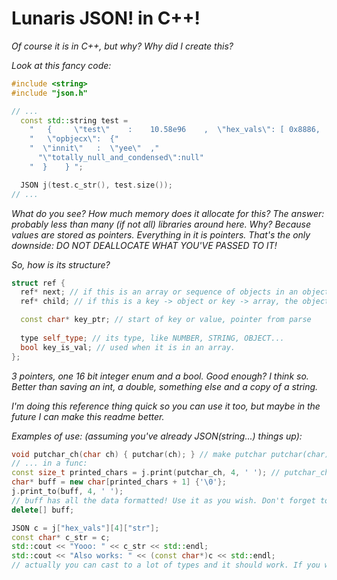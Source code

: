# Lunaris JSON! in C++!

*Of course it is in C++, but why? Why did I create this?*

*Look at this fancy code:*

```cpp
#include <string>
#include "json.h"

// ...
  const std::string test = 
	"   {     \"test\"    :    10.58e96    ,  \"hex_vals\": [ 0x8886,   0xFFFF,12345,1.235e6  ,{\"a\":0,\"b\":null,\"c\":true,\"str\":\"this is a value\"}   ,9.9999E109 ],    "
	"   \"opbjecx\":  {"
	"  \"innit\"   :  \"yee\"  ,"
	  "\"totally_null_and_condensed\":null"
	"  }    } ";

  JSON j(test.c_str(), test.size());
// ...
```
*What do you see? How much memory does it allocate for this? The answer: probably less than many (if not all) libraries around here. Why? Because values are stored as pointers. Everything in it is pointers. That's the only downside: DO NOT DEALLOCATE WHAT YOU'VE PASSED TO IT!*

*So, how is its structure?*

```cpp
struct ref {
  ref* next; // if this is an array or sequence of objects in an object, this is the next one
  ref* child; // if this is a key -> object or key -> array, the object/array is here

  const char* key_ptr; // start of key or value, pointer from parse
  
  type self_type; // its type, like NUMBER, STRING, OBJECT...
  bool key_is_val; // used when it is in an array.
};
```

*3 pointers, one 16 bit integer enum and a bool. Good enough? I think so. Better than saving an int, a double, something else and a copy of a string.*

*I'm doing this reference thing quick so you can use it too, but maybe in the future I can make this readme better.*

*Examples of use: (assuming you've already JSON(string...) things up):*

```cpp
void putchar_ch(char ch) { putchar(ch); } // make putchar putchar(char)
// ... in a func:
const size_t printed_chars = j.print(putchar_ch, 4, ' '); // putchar_ch is called, things are printed in cmd.
char* buff = new char[printed_chars + 1] {'\0'};
j.print_to(buff, 4, ' ');
// buff has all the data formatted! Use it as you wish. Don't forget to:
delete[] buff;
```
```cpp
JSON c = j["hex_vals"][4]["str"];
const char* c_str = c;
std::cout << "Yooo: " << c_str << std::endl;
std::cout << "Also works: " << (const char*)c << std::endl;
// actually you can cast to a lot of types and it should work. If you want to be sure, use the get_*** ones.
```
